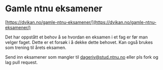 
# Gamle ntnu eksamener

[https://dvikan.no/gamle-ntnu-eksamener/](https://dvikan.no/gamle-ntnu-eksamener/)

Det har oppstått et behov å se hvordan en eksamen i et fag er
før man velger faget. Dette er et forsøk i å dekke dette
behovet. Kan også brukes som trening til årets eksamen.

Send inn eksamener som mangler
til dageriv@stud.ntnu.no eller pls fork og lag pull request.


